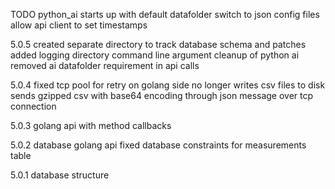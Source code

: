 
TODO
python_ai starts up with default datafolder
switch to json config files
allow api client to set timestamps


5.0.5
created separate directory to track database schema and patches
added logging directory command line argument
cleanup of python ai
removed ai datafolder requirement in api calls

5.0.4
fixed tcp pool for retry on golang side
no longer writes csv files to disk
sends gzipped csv with base64 encoding through json message over tcp connection

5.0.3
golang api with method callbacks

5.0.2
database golang api
fixed database constraints for measurements table

5.0.1
database structure
